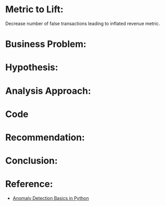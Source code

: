 # Metric to Lift:

Decrease number of false transactions leading to inflated revenue metric.

# Business Problem:



# Hypothesis: 



# Analysis Approach:



# Code

[]()

# Recommendation: 



# Conclusion:


# Reference: 
* [Anomaly Detection Basics in Python](https://medium.com/analytics-vidhya/anomaly-detection-in-python-part-1-basics-code-and-standard-algorithms-37d022cdbcff)
